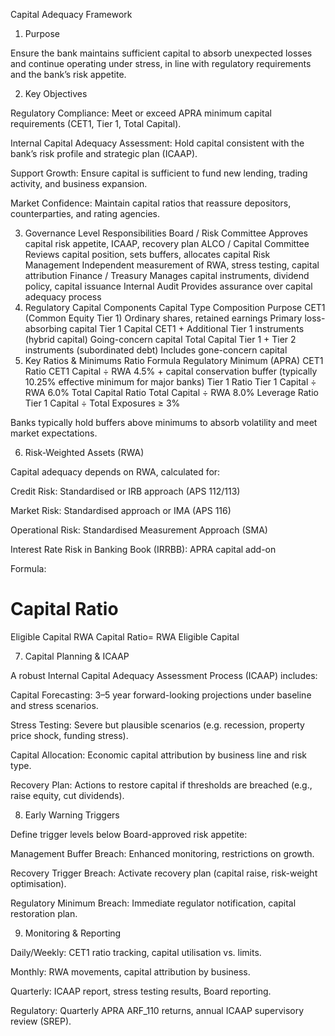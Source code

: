 Capital Adequacy Framework
1. Purpose

Ensure the bank maintains sufficient capital to absorb unexpected losses and continue operating under stress, in line with regulatory requirements and the bank’s risk appetite.

2. Key Objectives

Regulatory Compliance: Meet or exceed APRA minimum capital requirements (CET1, Tier 1, Total Capital).

Internal Capital Adequacy Assessment: Hold capital consistent with the bank’s risk profile and strategic plan (ICAAP).

Support Growth: Ensure capital is sufficient to fund new lending, trading activity, and business expansion.

Market Confidence: Maintain capital ratios that reassure depositors, counterparties, and rating agencies.

3. Governance
Level	Responsibilities
Board / Risk Committee	Approves capital risk appetite, ICAAP, recovery plan
ALCO / Capital Committee	Reviews capital position, sets buffers, allocates capital
Risk Management	Independent measurement of RWA, stress testing, capital attribution
Finance / Treasury	Manages capital instruments, dividend policy, capital issuance
Internal Audit	Provides assurance over capital adequacy process
4. Regulatory Capital Components
Capital Type	Composition	Purpose
CET1 (Common Equity Tier 1)	Ordinary shares, retained earnings	Primary loss-absorbing capital
Tier 1 Capital	CET1 + Additional Tier 1 instruments (hybrid capital)	Going-concern capital
Total Capital	Tier 1 + Tier 2 instruments (subordinated debt)	Includes gone-concern capital
5. Key Ratios & Minimums
Ratio	Formula	Regulatory Minimum (APRA)
CET1 Ratio	CET1 Capital ÷ RWA	4.5% + capital conservation buffer (typically 10.25% effective minimum for major banks)
Tier 1 Ratio	Tier 1 Capital ÷ RWA	6.0%
Total Capital Ratio	Total Capital ÷ RWA	8.0%
Leverage Ratio	Tier 1 Capital ÷ Total Exposures	≥ 3%

Banks typically hold buffers above minimums to absorb volatility and meet market expectations.

6. Risk-Weighted Assets (RWA)

Capital adequacy depends on RWA, calculated for:

Credit Risk: Standardised or IRB approach (APS 112/113)

Market Risk: Standardised approach or IMA (APS 116)

Operational Risk: Standardised Measurement Approach (SMA)

Interest Rate Risk in Banking Book (IRRBB): APRA capital add-on

Formula:

Capital Ratio
=
Eligible Capital
RWA
Capital Ratio=
RWA
Eligible Capital
	​

7. Capital Planning & ICAAP

A robust Internal Capital Adequacy Assessment Process (ICAAP) includes:

Capital Forecasting: 3–5 year forward-looking projections under baseline and stress scenarios.

Stress Testing: Severe but plausible scenarios (e.g. recession, property price shock, funding stress).

Capital Allocation: Economic capital attribution by business line and risk type.

Recovery Plan: Actions to restore capital if thresholds are breached (e.g., raise equity, cut dividends).

8. Early Warning Triggers

Define trigger levels below Board-approved risk appetite:

Management Buffer Breach: Enhanced monitoring, restrictions on growth.

Recovery Trigger Breach: Activate recovery plan (capital raise, risk-weight optimisation).

Regulatory Minimum Breach: Immediate regulator notification, capital restoration plan.

9. Monitoring & Reporting

Daily/Weekly: CET1 ratio tracking, capital utilisation vs. limits.

Monthly: RWA movements, capital attribution by business.

Quarterly: ICAAP report, stress testing results, Board reporting.

Regulatory: Quarterly APRA ARF_110 returns, annual ICAAP supervisory review (SREP).